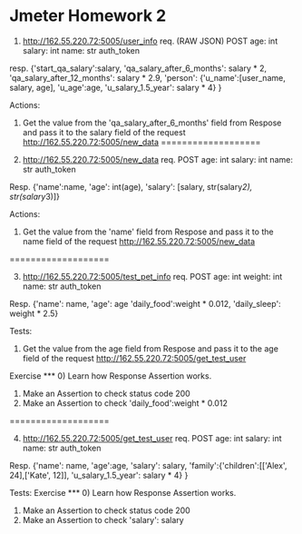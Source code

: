# Jmeter Homework 2
1) http://162.55.220.72:5005/user_info
req. (RAW JSON)
POST
age: int
salary: int
name: str
auth_token


resp.
{'start_qa_salary':salary,
  'qa_salary_after_6_months': salary * 2,
  'qa_salary_after_12_months': salary * 2.9,
  'person': {'u_name':[user_name, salary, age],
                                 'u_age':age,
                                 'u_salary_1.5_year': salary * 4}
                                 }

Actions:
1) Get the value from the 'qa_salary_after_6_months' field from Respose and pass it to the salary field of the request http://162.55.220.72:5005/new_data
===================

2) http://162.55.220.72:5005/new_data
req.
POST
age: int
salary: int
name: str
auth_token

Resp.
{'name':name,
   'age': int(age),
   'salary': [salary, str(salary*2), str(salary*3)]}

Actions:
1) Get the value from the 'name' field from Respose and pass it to the name field of the request http://162.55.220.72:5005/new_data

===================

3) http://162.55.220.72:5005/test_pet_info
req.
POST
age: int
weight: int
name: str
auth_token


Resp.
{'name': name,
  'age': age
  'daily_food':weight * 0.012,
  'daily_sleep': weight * 2.5}


Tests:
1) Get the value from the age field from Respose and pass it to the age field of the request http://162.55.220.72:5005/get_test_user


Exercise ***
0) Learn how Response Assertion works.
1) Make an Assertion to check status code 200
2) Make an Assertion to check 'daily_food':weight * 0.012

===================

4) http://162.55.220.72:5005/get_test_user
req.
POST
age: int
salary: int
name: str
auth_token

Resp.
{'name': name,
  'age':age,
  'salary': salary,
  'family':{'children':[['Alex', 24],['Kate', 12]],
  'u_salary_1.5_year': salary * 4}
   }

Tests:
Exercise ***
0) Learn how Response Assertion works.
1) Make an Assertion to check status code 200
2) Make an Assertion to check 'salary': salary
